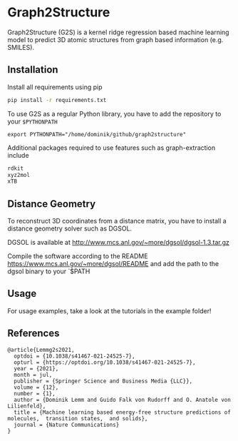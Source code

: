 # Graph2Structure

Graph2Structure (G2S) is a kernel ridge regression based machine learning model to
predict 3D atomic structures from graph based information (e.g. SMILES).

## Installation

Install all requirements using pip

```bash
pip install -r requirements.txt
```

To use G2S as a regular Python library, you have to add the repository to your `$PYTHONPATH`

```
export PYTHONPATH="/home/dominik/github/graph2structure"
```

Additional packages required to use features such as graph-extraction include

```python
rdkit
xyz2mol
xTB
```

## Distance Geometry

To reconstruct 3D coordinates from a distance matrix, you have to install a distance geometry solver such as DGSOL.

DGSOL is available at http://www.mcs.anl.gov/~more/dgsol/dgsol-1.3.tar.gz

Compile the software according to the README https://www.mcs.anl.gov/~more/dgsol/README and add 
the path to the dgsol binary to your `$PATH


## Usage

For usage examples, take a look at the tutorials in the example folder!


## References

```
@article{Lemmg2s2021,
  optdoi = {10.1038/s41467-021-24525-7},
  opturl = {https://optdoi.org/10.1038/s41467-021-24525-7},
  year = {2021},
  month = jul,
  publisher = {Springer Science and Business Media {LLC}},
  volume = {12},
  number = {1},
  author = {Dominik Lemm and Guido Falk von Rudorff and O. Anatole von Lilienfeld},
  title = {Machine learning based energy-free structure predictions of molecules,  transition states,  and solids},
  journal = {Nature Communications}
}
```

